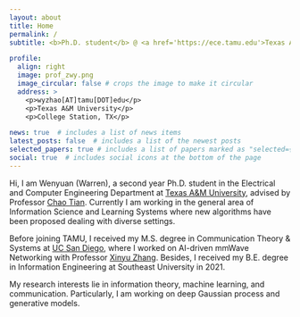 ```yaml
---
layout: about
title: Home
permalink: /
subtitle: <b>Ph.D. student</b> @ <a href='https://ece.tamu.edu'>Texas A&M University</a>

profile:
  align: right
  image: prof_zwy.png
  image_circular: false # crops the image to make it circular
  address: >
    <p>wyzhao[AT]tamu[DOT]edu</p>
    <p>Texas A&M University</p>
    <p>College Station, TX</p>

news: true  # includes a list of news items
latest_posts: false  # includes a list of the newest posts
selected_papers: true # includes a list of papers marked as "selected={true}"
social: true  # includes social icons at the bottom of the page
---
```


Hi, I am Wenyuan (Warren), a second year Ph.D. student in the Electrical and Computer Engineering Department at [Texas A&M University](https://ece.tamu.edu), advised by Professor [Chao Tian](https://tiangroup.engr.tamu.edu). Currently I am working in the general area of Information Science and Learning Systems where new algorithms have been proposed dealing with diverse settings.

Before joining TAMU, I received my M.S. degree in Communication Theory & Systems at [UC San Diego](https://ece.ucsd.edu), where I worked on AI-driven mmWave Networking with Professor [Xinyu Zhang](http://xyzhang.ucsd.edu/index.html). Besides, I received my B.E. degree in Information Engineering at Southeast University in 2021.

My research interests lie in information theory, machine learning, and communication. Particularly, I am working on deep Gaussian process and generative models.
